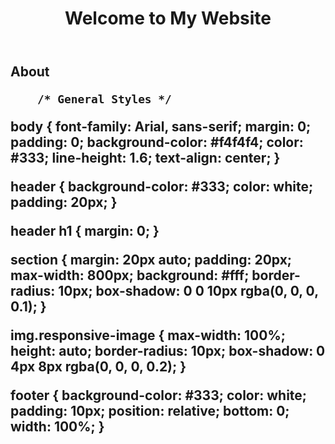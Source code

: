 <!DOCTYPE html>
<html lang="en">
<head>
    <meta charset="UTF-8">
    <meta name="viewport" content="width=device-width, initial-scale=1.0">
    <title>Website with an Image</title>
    <link rel="stylesheet" href="style.css">
</head>
<body>
    <header>
        <h1>Welcome to My Website</h1>
    </header>
    <section>
        <h2>About 

        /* General Styles */
body {
    font-family: Arial, sans-serif;
    margin: 0;
    padding: 0;
    background-color: #f4f4f4;
    color: #333;
    line-height: 1.6;
    text-align: center;
}

header {
    background-color: #333;
    color: white;
    padding: 20px;
}

header h1 {
    margin: 0;
}

section {
    margin: 20px auto;
    padding: 20px;
    max-width: 800px;
    background: #fff;
    border-radius: 10px;
    box-shadow: 0 0 10px rgba(0, 0, 0, 0.1);
}

img.responsive-image {
    max-width: 100%;
    height: auto;
    border-radius: 10px;
    box-shadow: 0 4px 8px rgba(0, 0, 0, 0.2);
}

footer {
    background-color: #333;
    color: white;
    padding: 10px;
    position: relative;
    bottom: 0;
    width: 100%;
}
